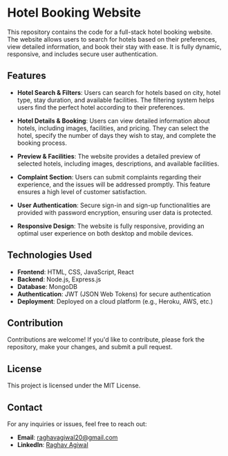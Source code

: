 # Hotel Booking Website

This repository contains the code for a full-stack hotel booking website. The website allows users to search for hotels based on their preferences, view detailed information, and book their stay with ease. It is fully dynamic, responsive, and includes secure user authentication.

## Features

- **Hotel Search & Filters**: Users can search for hotels based on city, hotel type, stay duration, and available facilities. The filtering system helps users find the perfect hotel according to their preferences.
  
- **Hotel Details & Booking**: Users can view detailed information about hotels, including images, facilities, and pricing. They can select the hotel, specify the number of days they wish to stay, and complete the booking process.
  
- **Preview & Facilities**: The website provides a detailed preview of selected hotels, including images, descriptions, and available facilities.
  
- **Complaint Section**: Users can submit complaints regarding their experience, and the issues will be addressed promptly. This feature ensures a high level of customer satisfaction.
  
- **User Authentication**: Secure sign-in and sign-up functionalities are provided with password encryption, ensuring user data is protected.
  
- **Responsive Design**: The website is fully responsive, providing an optimal user experience on both desktop and mobile devices.

## Technologies Used

- **Frontend**: HTML, CSS, JavaScript, React
- **Backend**: Node.js, Express.js
- **Database**: MongoDB
- **Authentication**: JWT (JSON Web Tokens) for secure authentication
- **Deployment**: Deployed on a cloud platform (e.g., Heroku, AWS, etc.)

## Contribution

Contributions are welcome! If you'd like to contribute, please fork the repository, make your changes, and submit a pull request.

## License

This project is licensed under the MIT License.

## Contact

For any inquiries or issues, feel free to reach out:

- **Email**: raghavagiwal20@gmail.com
- **LinkedIn**: [Raghav Agiwal](https://www.linkedin.com/in/raghavagiwal/)

